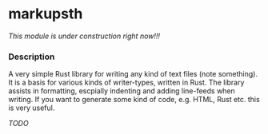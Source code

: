 # markupsth

*This module is under construction right now!!!*

### Description

A very simple Rust library for writing any kind of text files (note something). It is a basis
for various kinds of writer-types, written in Rust. The library assists in formatting, escpially 
indenting and adding line-feeds when writing. If you want to generate some kind of code, e.g. HTML,
Rust etc. this is very useful.

*TODO*
